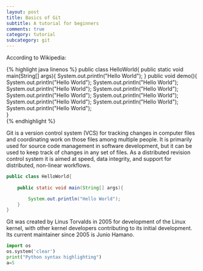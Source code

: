```yaml
---
layout: post
title: Basics of Git
subtitle: A tutorial for beginners
comments: true
category: tutorial
subcategory: git
---
```

According to Wikipedia:

{% highlight java linenos %}
public class HelloWorld{
	public static void main(String[] args){
		System.out.println("Hello World");
}
	public void demo(){
		System.out.println("Hello World");
		System.out.println("Hello World");
		System.out.println("Hello World");
		System.out.println("Hello World");
		System.out.println("Hello World");
		System.out.println("Hello World");
		System.out.println("Hello World");
		System.out.println("Hello World");
		System.out.println("Hello World");	
}		
{% endhighlight %}

Git is a version control system (VCS) for tracking changes in computer files and coordinating work on those files among multiple people. It is primarily used for source code management in software development, but it can be used to keep track of changes in any set of files. As a distributed revision control system it is aimed at speed, data integrity, and support for distributed, non-linear workflows.

```java
public class HelloWorld{
	
	public static void main(String[] args){

		System.out.println("Hello World");
	}
}
```

Git was created by Linus Torvalds in 2005 for development of the Linux kernel, with other kernel developers contributing to its initial development. Its current maintainer since 2005 is Junio Hamano.

```python
import os
os.system('clear')
print("Python syntax highlighting")
a=5
```